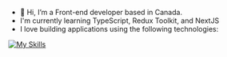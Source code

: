 - 👋 Hi, I’m a Front-end developer based in Canada. 
- I'm currently learning TypeScript, Redux Toolkit, and NextJS 
- I love building applications using the following technologies:

[![My Skills](https://skillicons.dev/icons?i=js,html,css,express,git,github,nextjs,postman,react,redux,tailwind,vscode)](https://skillicons.dev)
